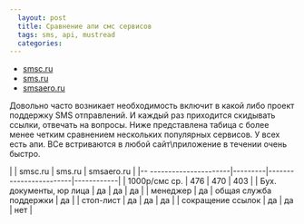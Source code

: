 ```yaml
---
  layout: post
  title: Сравнение апи смс сервисов
  tags: sms, api, mustread
  categories: 
---
```


* [smsc.ru](https://smsc.ru/?ppdaniildeveloper)
* [sms.ru](daniildeveloper.sms.ru )
* [smsaero.ru](https://smsaero.ru/)

Довольно часто возникает необходимость включит в какой либо проект поддержку SMS отправлений. И каждый раз приходится скидывать ссылки, отвечать на вопросы. Ниже представлена табица с более менее четким сравнением нескольких популярных сервисов. У всех есть апи. ВСе встриваются в любой сайт\приложение в течении очень быстро.

|                         | smsc.ru | sms.ru                 | smsaero.ru |
|-- ----------------------|---------|------------------------|------------|
| 1000р/смс ср.           | 476     | 470                    | 403        |
| Бух. документы, юр лица | да      | да                     | да         |
| менеджер                | да      | общая служба поддержки | да         |
| стоп-лист               | да      | да                     | да         |
| сокращение ссылок       | да      | да                     | нет        |


